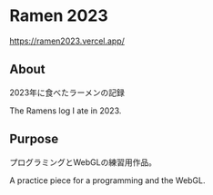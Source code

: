 # Ramen 2023

https://ramen2023.vercel.app/

## About

2023年に食べたラーメンの記録

The Ramens log I ate in 2023.

## Purpose

プログラミングとWebGLの練習用作品。

A practice piece for a programming and the WebGL.
